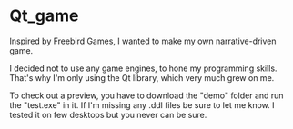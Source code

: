 # Qt_game

Inspired by Freebird Games, I wanted to make my own narrative-driven game.

I decided not to use any game engines, to hone my programming skills. That's why I'm only using the Qt library, which very much grew on me.

To check out a preview, you have to download the "demo" folder and run the "test.exe" in it. If I'm missing any .ddl files be sure to let me know. I tested it on few desktops but you never can be sure.
